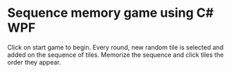 <h1>Sequence memory game using C# WPF</h1>
Click on start game to begin.
Every round, new random tile is selected and added on the sequence of tiles.
Memorize the sequence and click tiles the order they appear.
